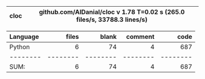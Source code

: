 cloc|github.com/AlDanial/cloc v 1.78  T=0.02 s (265.0 files/s, 33788.3 lines/s)
--- | ---

Language|files|blank|comment|code
:-------|-------:|-------:|-------:|-------:
Python|6|74|4|687
--------|--------|--------|--------|--------
SUM:|6|74|4|687
